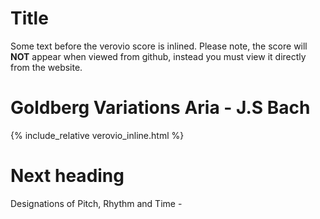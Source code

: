 # Title

Some text before the verovio score is inlined.
Please note, the score will **NOT** appear when viewed from github, instead you must view it directly from the website.

# Goldberg Variations Aria - J.S Bach

{% include_relative verovio_inline.html %}

# Next heading

Designations of Pitch, Rhythm and Time - 
